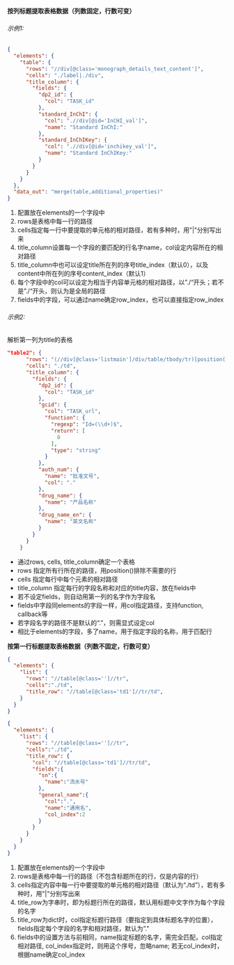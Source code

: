 **按列标题提取表格数据（列数固定，行数可变）**

###### 示例1:

```json
{
  "elements": {
    "table": {
      "rows": "//div[@class='monograph_details_text_content']",
      "cells": "./label|./div",
      "title_column": {
        "fields": {
          "dp2_id": {
            "col": "TASK_id"
          },
          "standard_InChI": {
            "col": ".//div[@id='InCHI_val']",
            "name": "Standard InChI:"
          },
          "standard_InChIKey": {
            "col": ".//div[@id='inchikey_val']",
            "name": "Standard InChIKey:"
          }
        }
      }
    }
  },
  "data_out": "merge(table,additional_properties)"
}
```

1. 配置放在elements的一个字段中
2. rows是表格中每一行的路径
3. cells指定每一行中要提取的单元格的相对路径，若有多种时，用"|"分别写出来
4. title_column设置每一个字段的要匹配的行名字name，col设定内容所在的相对路径
5. title_column中也可以设定title所在列的序号title_index（默认0），以及content中所在列的序号content_index（默认1）
6. 每个字段中的col可以设定为相当于内容单元格的相对路径，以”./“开头；若不是”./“开头，则认为是全局的路径
7. fields中的字段，可以通过name确定row_index，也可以直接指定row_index

###### 示例2:

解析第一列为title的表格

```json
"table2": {
      "rows": "(//div[@class='listmain']/div/table/tbody/tr)[position()>1]",
      "cells": "./td",
      "title_column": {
        "fields": {
          "dp2_id": {
            "col": "TASK_id"
          },
          "gcid": {
            "col": "TASK_url",
            "function": {
              "regexp": "Id=(\\d+)$",
              "return": [
                0
              ],
              "type": "string"
            }
          },
          "auth_num": {
            "name": "批准文号",
            "col": "."
          },
          "drug_name": {
            "name": "产品名称"
          },
          "drug_name_en": {
            "name": "英文名称"
          }
        }
      }
    }
```

- 通过rows, cells, title_column确定一个表格
- rows 指定所有行所在的路径，用position()排除不需要的行
- cells 指定每行中每个元素的相对路径
- title_column 指定每行的字段名称和对应的title内容，放在fields中
- 若不设定fields，则自动用第一列的名字作为字段名
- fields中字段同elements的字段一样，用col指定路径，支持function, callback等
- 若字段名字的路径不是默认的“.”，则需显式设定col
- 相比于elements的字段，多了name，用于指定字段的名称，用于匹配行

**按第一行标题提取表格数据（列数不固定，行数可变）**

```json
{
  "elements": {
    "list": {
      "rows": "//table[@class='']//tr",
      "cells":"./td",
      "title_row": "//table[@class='td1']//tr/td",
    }
  }
}

{
  "elements": {
    "list": {
      "rows": "//table[@class='']//tr",
      "cells":"./td",
      "title_row": {
        "col": "//table[@class='td1']//tr/td",
        "fields":{
          "sn":{
            "name":"流水号"
          },
          "general_name":{
            "col":".",
            "name":"通用名",
            "col_index":2
          }
        }
      }
    }
  }
}
```

1. 配置放在elements的一个字段中
2. rows是表格中每一行的路径（不包含标题所在的行，仅是内容的行）
3. cells指定内容中每一行中要提取的单元格的相对路径（默认为“./td”），若有多种时，用"|"分别写出来
4. title_row为字串时，即为标题行所在的路径，默认用标题中文字作为每个字段的名字
5. title_row为dict时，col指定标题行路径（要指定到具体标题名字的位置），fields指定每个字段的名字和相对路径，默认为”."
6. fields中的设置方法与前相同，name指定标题的名字，需完全匹配，col指定相对路径, col_index指定时，则用这个序号，忽略name; 若无col_index时，根据name确定col_index